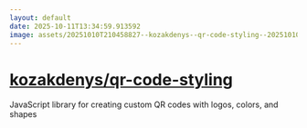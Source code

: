 ```yaml
---
layout: default
date: 2025-10-11T13:34:59.913592
image: assets/20251010T210458827--kozakdenys--qr-code-styling--20251010T211937060--cropped.png
---
```


# [kozakdenys/qr-code-styling](https://github.com/kozakdenys/qr-code-styling)

JavaScript library for creating custom QR codes with logos, colors, and shapes
